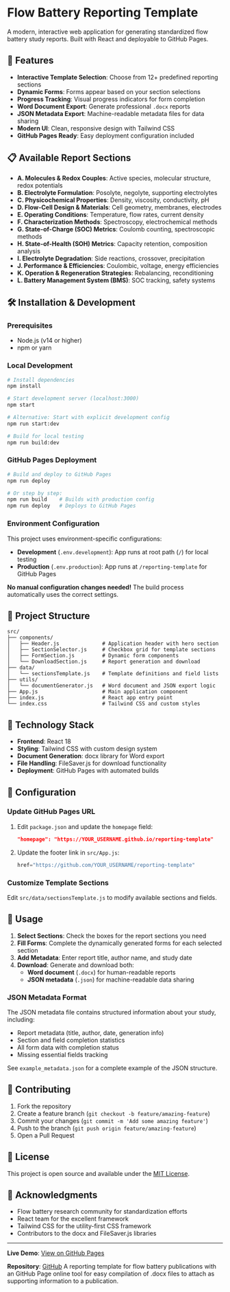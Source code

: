 # Flow Battery Reporting Template

A modern, interactive web application for generating standardized flow battery study reports. Built with React and deployable to GitHub Pages.

## 🚀 Features

- **Interactive Template Selection**: Choose from 12+ predefined reporting sections
- **Dynamic Forms**: Forms appear based on your section selections
- **Progress Tracking**: Visual progress indicators for form completion
- **Word Document Export**: Generate professional `.docx` reports
- **JSON Metadata Export**: Machine-readable metadata files for data sharing
- **Modern UI**: Clean, responsive design with Tailwind CSS
- **GitHub Pages Ready**: Easy deployment configuration included

## 📋 Available Report Sections

- **A. Molecules & Redox Couples**: Active species, molecular structure, redox potentials
- **B. Electrolyte Formulation**: Posolyte, negolyte, supporting electrolytes
- **C. Physicochemical Properties**: Density, viscosity, conductivity, pH
- **D. Flow-Cell Design & Materials**: Cell geometry, membranes, electrodes
- **E. Operating Conditions**: Temperature, flow rates, current density
- **F. Characterization Methods**: Spectroscopy, electrochemical methods
- **G. State-of-Charge (SOC) Metrics**: Coulomb counting, spectroscopic methods
- **H. State-of-Health (SOH) Metrics**: Capacity retention, composition analysis
- **I. Electrolyte Degradation**: Side reactions, crossover, precipitation
- **J. Performance & Efficiencies**: Coulombic, voltage, energy efficiencies
- **K. Operation & Regeneration Strategies**: Rebalancing, reconditioning
- **L. Battery Management System (BMS)**: SOC tracking, safety systems

## 🛠️ Installation & Development

### Prerequisites
- Node.js (v14 or higher)
- npm or yarn

### Local Development
```bash
# Install dependencies
npm install

# Start development server (localhost:3000)
npm start

# Alternative: Start with explicit development config
npm run start:dev

# Build for local testing
npm run build:dev
```

### GitHub Pages Deployment
```bash
# Build and deploy to GitHub Pages
npm run deploy

# Or step by step:
npm run build    # Builds with production config
npm run deploy   # Deploys to GitHub Pages
```

### Environment Configuration

This project uses environment-specific configurations:

- **Development** (`.env.development`): App runs at root path (`/`) for local testing
- **Production** (`.env.production`): App runs at `/reporting-template` for GitHub Pages

**No manual configuration changes needed!** The build process automatically uses the correct settings.

## 📁 Project Structure

```
src/
├── components/
│   ├── Header.js              # Application header with hero section
│   ├── SectionSelector.js     # Checkbox grid for template sections
│   ├── FormSection.js         # Dynamic form components
│   └── DownloadSection.js     # Report generation and download
├── data/
│   └── sectionsTemplate.js    # Template definitions and field lists
├── utils/
│   └── documentGenerator.js   # Word document and JSON export logic
├── App.js                     # Main application component
├── index.js                   # React app entry point
└── index.css                  # Tailwind CSS and custom styles
```

## 🎨 Technology Stack

- **Frontend**: React 18
- **Styling**: Tailwind CSS with custom design system
- **Document Generation**: docx library for Word export
- **File Handling**: FileSaver.js for download functionality
- **Deployment**: GitHub Pages with automated builds

## 🔧 Configuration

### Update GitHub Pages URL
1. Edit `package.json` and update the `homepage` field:
   ```json
   "homepage": "https://YOUR_USERNAME.github.io/reporting-template"
   ```

2. Update the footer link in `src/App.js`:
   ```javascript
   href="https://github.com/YOUR_USERNAME/reporting-template"
   ```

### Customize Template Sections
Edit `src/data/sectionsTemplate.js` to modify available sections and fields.

## 📖 Usage

1. **Select Sections**: Check the boxes for the report sections you need
2. **Fill Forms**: Complete the dynamically generated forms for each selected section
3. **Add Metadata**: Enter report title, author name, and study date
4. **Download**: Generate and download both:
   - **Word document** (`.docx`) for human-readable reports
   - **JSON metadata** (`.json`) for machine-readable data sharing

### JSON Metadata Format

The JSON metadata file contains structured information about your study, including:
- Report metadata (title, author, date, generation info)
- Section and field completion statistics
- All form data with completion status
- Missing essential fields tracking

See `example_metadata.json` for a complete example of the JSON structure.

## 🤝 Contributing

1. Fork the repository
2. Create a feature branch (`git checkout -b feature/amazing-feature`)
3. Commit your changes (`git commit -m 'Add some amazing feature'`)
4. Push to the branch (`git push origin feature/amazing-feature`)
5. Open a Pull Request

## 📄 License

This project is open source and available under the [MIT License](LICENSE).

## 🙏 Acknowledgments

- Flow battery research community for standardization efforts
- React team for the excellent framework
- Tailwind CSS for the utility-first CSS framework
- Contributors to the docx and FileSaver.js libraries

---

**Live Demo**: [View on GitHub Pages](https://rfb-data-hub.github.io/reporting-template)

**Repository**: [GitHub](https://github.com/rfb-data-hub/reporting-template)
A reporting template for flow battery publications with an GitHub Page online tool for easy compilation of .docx files to attach as supporting information to a publication.
